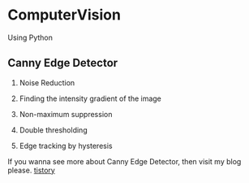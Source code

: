 # ComputerVision
Using Python

## Canny Edge Detector

 1. Noise Reduction 

 2. Finding the intensity gradient of the image 

 3. Non-maximum suppression

 4. Double thresholding

 5. Edge tracking by hysteresis

If you wanna see more about Canny Edge Detector, then visit my blog please.
[tistory](https://com24everyday.tistory.com/370, "blog link")
